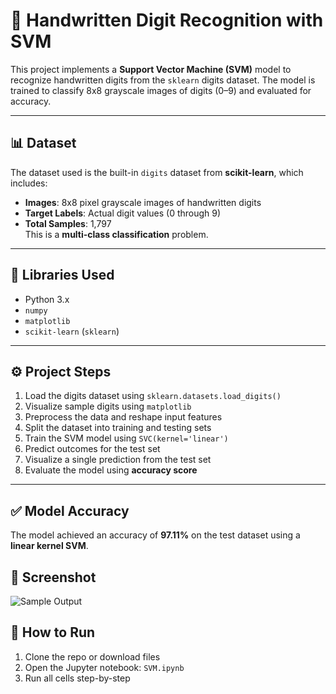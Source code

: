 
# 🧠 Handwritten Digit Recognition with SVM

This project implements a **Support Vector Machine (SVM)** model to recognize handwritten digits from the `sklearn` digits dataset. The model is trained to classify 8x8 grayscale images of digits (0–9) and evaluated for accuracy.

---

## 📊 Dataset

The dataset used is the built-in `digits` dataset from **scikit-learn**, which includes:

- **Images**: 8x8 pixel grayscale images of handwritten digits  
- **Target Labels**: Actual digit values (0 through 9)  
- **Total Samples**: 1,797  
This is a **multi-class classification** problem.

---

## 🧰 Libraries Used

- Python 3.x  
- `numpy`  
- `matplotlib`  
- `scikit-learn` (`sklearn`)

---

## ⚙️ Project Steps

1. Load the digits dataset using `sklearn.datasets.load_digits()`
2. Visualize sample digits using `matplotlib`
3. Preprocess the data and reshape input features
4. Split the dataset into training and testing sets
5. Train the SVM model using `SVC(kernel='linear')`
6. Predict outcomes for the test set
7. Visualize a single prediction from the test set
8. Evaluate the model using **accuracy score**

---

## ✅ Model Accuracy

The model achieved an accuracy of **97.11%** on the test dataset using a **linear kernel SVM**.

## 📸 Screenshot

![Sample Output](Screenshot%202025-07-15%20at%201.49.52%E2%80%AFPM.png)


## 🚀 How to Run

1. Clone the repo or download files
2. Open the Jupyter notebook: `SVM.ipynb`
3. Run all cells step-by-step
